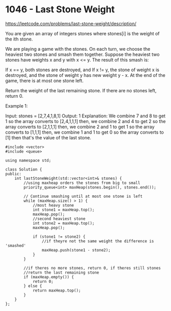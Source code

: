 # 1046 - Last Stone Weight

https://leetcode.com/problems/last-stone-weight/description/

You are given an array of integers stones where stones[i] is the weight of the ith stone.

We are playing a game with the stones. On each turn, we choose the heaviest two stones and smash them together. Suppose the heaviest two stones have weights x and y with x <= y. The result of this smash is:

If x == y, both stones are destroyed, and
If x != y, the stone of weight x is destroyed, and the stone of weight y has new weight y - x.
At the end of the game, there is at most one stone left.

Return the weight of the last remaining stone. If there are no stones left, return 0.

 

Example 1:

Input: stones = [2,7,4,1,8,1]
Output: 1
Explanation: 
We combine 7 and 8 to get 1 so the array converts to [2,4,1,1,1] then,
we combine 2 and 4 to get 2 so the array converts to [2,1,1,1] then,
we combine 2 and 1 to get 1 so the array converts to [1,1,1] then,
we combine 1 and 1 to get 0 so the array converts to [1] then that's the value of the last stone.

```
#include <vector>
#include <queue>

using namespace std;

class Solution {
public:
    int lastStoneWeight(std::vector<int>& stones) {
        //using maxheap orders the stones from big to small
        priority_queue<int> maxHeap(stones.begin(), stones.end());

        // Continue smashing until at most one stone is left
        while (maxHeap.size() > 1) {
            //most heavy stone
            int stone1 = maxHeap.top(); 
            maxHeap.pop();
            //second heaviest stone
            int stone2 = maxHeap.top();
            maxHeap.pop();
            
            if (stone1 != stone2) {
                //if theyre not the same weight the difference is 'smashed'
                maxHeap.push(stone1 - stone2);
            }
        }

        //if theres no more stones, return 0, if theres still stones
        //return the last remaining stone
        if (maxHeap.empty()) {
            return 0;
        } else {
            return maxHeap.top();
        }
    }
};
```
